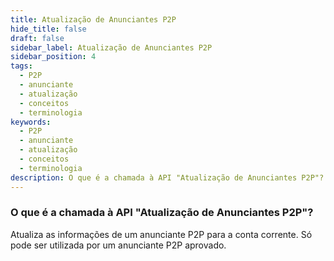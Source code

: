 ```yaml
---
title: Atualização de Anunciantes P2P
hide_title: false
draft: false
sidebar_label: Atualização de Anunciantes P2P
sidebar_position: 4
tags:
  - P2P
  - anunciante
  - atualização
  - conceitos
  - terminologia
keywords:
  - P2P
  - anunciante
  - atualização
  - conceitos
  - terminologia
description: O que é a chamada à API "Atualização de Anunciantes P2P"?
---
```


### O que é a chamada à API "Atualização de Anunciantes P2P"?

Atualiza as informações de um anunciante P2P para a conta corrente. Só pode ser utilizada por um anunciante P2P aprovado.
